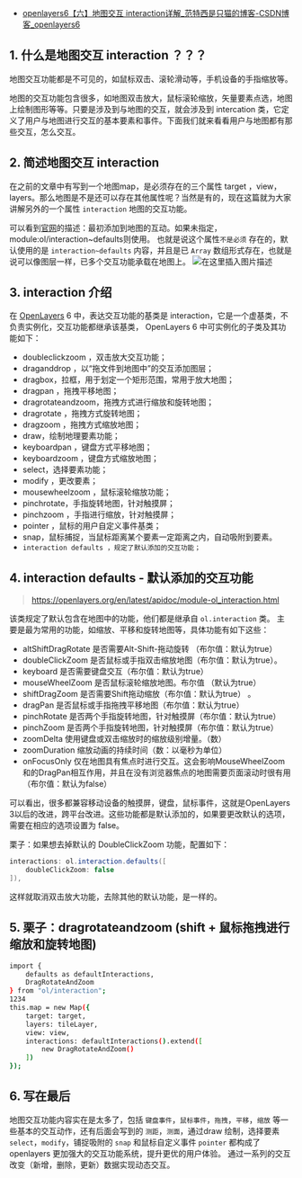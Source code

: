 - [openlayers6【六】地图交互 interaction详解_范特西是只猫的博客-CSDN博客_openlayers6](https://xiehao.blog.csdn.net/article/details/106373522)

## 1. 什么是地图交互 interaction ？？？

地图交互功能都是不可见的，如鼠标双击、滚轮滑动等，手机设备的手指缩放等。

地图的交互功能包含很多，如地图双击放大，鼠标滚轮缩放，矢量要素点选，地图上绘制图形等等。只要是涉及到与地图的交互，就会涉及到 intercation 类，它定义了用户与地图进行交互的基本要素和事件。下面我们就来看看用户与地图都有那些交互，怎么交互。

## 2. 简述地图交互 interaction

在之前的文章中有写到一个地图map，是必须存在的三个属性 target ，view，layers。那么地图是不是还可以存在其他属性呢？当然是有的，现在这篇就为大家讲解另外的一个属性 `interaction` 地图的交互功能。

可以看到[官网](https://openlayers.org/en/latest/apidoc/module-ol_Map-Map.html)的描述：最初添加到地图的互动。如果未指定， module:ol/interaction~defaults则使用。
也就是说这个属性`不是必须` 存在的，默认使用的是 `interaction~defaults` 内容，并且是已 `Array` 数组形式存在，也就是说可以像图层一样，已多个交互功能承载在地图上。
![在这里插入图片描述](https://img-blog.csdnimg.cn/20200605141839203.png?x-oss-process=image/watermark,type_ZmFuZ3poZW5naGVpdGk,shadow_10,text_aHR0cHM6Ly9ibG9nLmNzZG4ubmV0L3FxXzM2NDEwNzk1,size_16,color_FFFFFF,t_70)

## 3. interaction 介绍

在 [OpenLayers](https://so.csdn.net/so/search?q=OpenLayers&spm=1001.2101.3001.7020) 6 中，表达交互功能的基类是 interaction，它是一个虚基类，不负责实例化，交互功能都继承该基类， OpenLayers 6 中可实例化的子类及其功能如下：

- doubleclickzoom ，双击放大交互功能；
- draganddrop ，以“拖文件到地图中”的交互添加图层；
- dragbox，拉框，用于划定一个矩形范围，常用于放大地图；
- dragpan ，拖拽平移地图；
- dragrotateandzoom，拖拽方式进行缩放和旋转地图；
- dragrotate ，拖拽方式旋转地图；
- dragzoom ，拖拽方式缩放地图；
- draw，绘制地理要素功能；
- keyboardpan ，键盘方式平移地图；
- keyboardzoom ，键盘方式缩放地图；
- select，选择要素功能；
- modify ，更改要素；
- mousewheelzoom ，鼠标滚轮缩放功能；
- pinchrotate，手指旋转地图，针对触摸屏；
- pinchzoom ，手指进行缩放，针对触摸屏；
- pointer ，鼠标的用户自定义事件基类；
- snap，鼠标捕捉，当鼠标距离某个要素一定距离之内，自动吸附到要素。
- `interaction defaults ，规定了默认添加的交互功能；`

## 4. interaction defaults - 默认添加的交互功能

> https://openlayers.org/en/latest/apidoc/module-ol_interaction.html

该类规定了默认包含在地图中的功能，他们都是继承自 `ol.interaction` 类。 主要是最为常用的功能，如缩放、平移和旋转地图等，具体功能有如下这些：

- altShiftDragRotate 是否需要Alt-Shift-拖动旋转 （布尔值：默认为true）
- doubleClickZoom 是否鼠标或手指双击缩放地图（布尔值：默认为true）。
- keyboard 是否需要键盘交互（布尔值：默认为true）
- mouseWheelZoom 是否鼠标滚轮缩放地图。布尔值 （默认为true）
- shiftDragZoom 是否需要Shift拖动缩放（布尔值：默认为true） 。
- dragPan 是否鼠标或手指拖拽平移地图（布尔值：默认为true）
- pinchRotate 是否两个手指旋转地图，针对触摸屏（布尔值：默认为true）
- pinchZoom 是否两个手指旋转地图，针对触摸屏（布尔值：默认为true）
- zoomDelta 使用键盘或双击缩放时的缩放级别增量。（数）
- zoomDuration 缩放动画的持续时间（数：以毫秒为单位）
- onFocusOnly 仅在地图具有焦点时进行交互。这会影响MouseWheelZoom和的DragPan相互作用，并且在没有浏览器焦点的地图需要页面滚动时很有用（布尔值：默认为false）

可以看出，很多都兼容移动设备的触摸屏，键盘，鼠标事件，这就是OpenLayers 3以后的改进，跨平台改进。这些功能都是默认添加的，如果要更改默认的选项，需要在相应的选项设置为 false。

栗子：如果想去掉默认的 DoubleClickZoom 功能，配置如下：

```java
interactions: ol.interaction.defaults([
    doubleClickZoom: false
]),
```

这样就取消双击放大功能，去除其他的默认功能，是一样的。

## 5. 栗子：dragrotateandzoom (shift + 鼠标拖拽进行缩放和旋转地图)

```bash
import {
    defaults as defaultInteractions,
    DragRotateAndZoom
} from "ol/interaction";
1234
this.map = new Map({
    target: target,
    layers: tileLayer,
    view: view,
    interactions: defaultInteractions().extend([
        new DragRotateAndZoom()
    ])
});
```

## 6. 写在最后

地图交互功能内容实在是太多了，包括 `键盘事件`，`鼠标事件`，`拖拽`，`平移`，`缩放` 等一些基本的交互动作，还有后面会写到的 `测距`，`测面`，通过draw 绘制，选择要素 `select`，`modify`，铺捉吸附的 `snap` 和鼠标自定义事件 `pointer` 都构成了openlayers 更加强大的交互功能系统，提升更优的用户体验。
通过一系列的交互改变（新增，删除，更新）数据实现动态交互。
